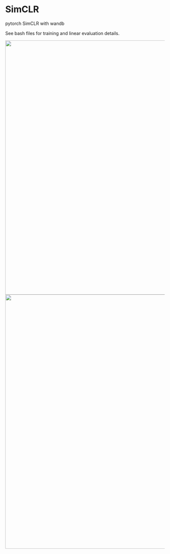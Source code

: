 # SimCLR
pytorch SimCLR with wandb


See bash files for training and linear evaluation details.

<p align="center">
  <img src=https://velog.velcdn.com/images/jj770206/post/0dfb8199-8e9f-4699-9182-d59c05ce6002/image.png width="800">
  
  <img src=https://velog.velcdn.com/images/jj770206/post/3eeb6a62-2b77-49bc-a8cd-459f67d7ab04/image.png width="800">
</p>
